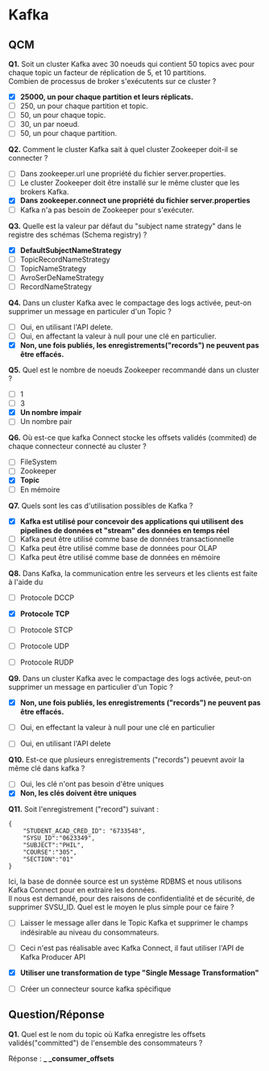 # Kafka

## QCM

**Q1.** Soit un cluster Kafka avec 30 noeuds qui contient 50 topics avec pour chaque topic  un facteur de réplication de 5, et 10 partitions.<br/>
Combien de processus de broker s'exécutents sur ce cluster ?
- [x] **25000, un pour chaque partition et leurs réplicats.**
- [ ] 250, un pour chaque partition et topic.
- [ ] 50, un pour chaque topic.
- [ ] 30, un par noeud.
- [ ] 50, un pour chaque partition.

**Q2.** Comment le cluster Kafka sait à quel cluster Zookeeper doit-il se connecter ?
- [ ] Dans zookeeper.url une propriété du fichier server.properties.
- [ ] Le cluster Zookeeper doit être installé sur le même cluster que les brokers Kafka.
- [x] **Dans zookeeper.connect une propriété du fichier server.properties**
- [ ] Kafka n'a pas besoin de Zookeeper pour s'exécuter.

**Q3.** Quelle est la valeur par défaut du "subject name strategy" dans le registre des schémas (Schema registry) ?
- [x] **DefaultSubjectNameStrategy**
- [ ] TopicRecordNameStrategy
- [ ] TopicNameStrategy
- [ ] AvroSerDeNameStrategy
- [ ] RecordNameStrategy

**Q4.** Dans un cluster Kafka avec le compactage des logs activée, peut-on supprimer un message en particuler d'un Topic ?
- [ ] Oui, en utilisant l'API delete.
- [ ] Oui, en affectant la valeur à null pour une clé en particulier.
- [x] **Non, une fois publiés, les enregistrements("records") ne peuvent pas être effacés.**

**Q5.** Quel est le nombre de noeuds Zookeeper recommandé dans un cluster ?
- [ ] 1
- [ ] 3
- [x] **Un nombre impair**
- [ ] Un nombre pair

**Q6.** Où est-ce que kafka Connect stocke les offsets validés (commited) de chaque connecteur connecté au cluster ?
- [ ] FileSystem
- [ ] Zookeeper
- [x] **Topic**
- [ ] En mémoire

**Q7.** Quels sont les cas d'utilisation possibles de Kafka ?
- [x] **Kafka est utilisé pour concevoir des applications qui utilisent des pipelines de données et "stream" des données en temps réel**
- [ ] Kafka peut être utilisé comme base de données transactionnelle
- [ ] Kafka peut être utilisé comme base de données pour OLAP
- [ ] Kafka peut être utilisé comme base de données en mémoire

**Q8.** Dans Kafka, la communication entre les serveurs et les clients est faite à l'aide du
- [ ] Protocole DCCP
- [x] **Protocole TCP**
- [ ] Protocole STCP
- [ ] Protocole UDP
- [ ] Protocole RUDP


**Q9.** Dans un cluster Kafka avec le compactage des logs activée, peut-on supprimer un message en particulier d'un Topic ?
- [x] **Non, une fois publiés, les enregistrements ("records") ne peuvent pas être effacés.**
- [ ] Oui, en effectant la valeur à null pour une clé en particulier
- [ ] Oui, en utilisant l'API delete


**Q10.** Est-ce que plusieurs enregistrements ("records") peuevnt avoir la même clé dans kafka ?
- [ ] Oui, les clé n'ont pas besoin d'être uniques
- [x] **Non, les clés doivent être uniques**

**Q11.** Soit l'enregistrement ("record") suivant :

    {
        "STUDENT_ACAD_CRED_ID": "6733548",
        "SYSU_ID":"0623349",
        "SUBJECT":"PHIL",
        "COURSE":"305",
        "SECTION":"01"
    }

Ici, la base de donnée source est un système RDBMS et nous utilisons Kafka Connect pour en extraire les données.
<br/>
Il nous est demandé, pour des raisons de confidentialité et de sécurité, de supprimer SVSU_ID. Quel est le moyen le plus simple pour ce faire ?
- [ ] Laisser le message aller dans le Topic Kafka et supprimer le champs indésirable au niveau du consommateurs.
- [ ] Ceci n'est pas réalisable avec Kafka Connect, il faut utiliser l'API de Kafka Producer API
- [x] **Utiliser une transformation de type "Single Message Transformation"**
- [ ] Créer un connecteur source kafka spécifique


## Question/Réponse
**Q1.** Quel est le nom du topic où Kafka enregistre les offsets validés("committed") de l'ensemble des consommateurs ?

Réponse : **_ _consumer_offsets**
